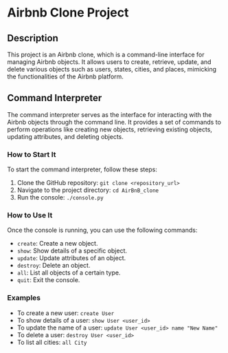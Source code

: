 # Airbnb Clone Project

## Description
This project is an Airbnb clone, which is a command-line interface for managing Airbnb objects. It allows users to create, retrieve, update, and delete various objects such as users, states, cities, and places, mimicking the functionalities of the Airbnb platform.

## Command Interpreter
The command interpreter serves as the interface for interacting with the Airbnb objects through the command line. It provides a set of commands to perform operations like creating new objects, retrieving existing objects, updating attributes, and deleting objects.

### How to Start It
To start the command interpreter, follow these steps:
1. Clone the GitHub repository: `git clone <repository_url>`
2. Navigate to the project directory: `cd AirBnB_clone`
3. Run the console: `./console.py`

### How to Use It
Once the console is running, you can use the following commands:
- `create`: Create a new object.
- `show`: Show details of a specific object.
- `update`: Update attributes of an object.
- `destroy`: Delete an object.
- `all`: List all objects of a certain type.
- `quit`: Exit the console.

### Examples
- To create a new user: `create User`
- To show details of a user: `show User <user_id>`
- To update the name of a user: `update User <user_id> name "New Name"`
- To delete a user: `destroy User <user_id>`
- To list all cities: `all City`

